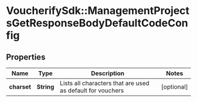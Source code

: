 # VoucherifySdk::ManagementProjectsGetResponseBodyDefaultCodeConfig

## Properties

| Name | Type | Description | Notes |
| ---- | ---- | ----------- | ----- |
| **charset** | **String** | Lists all characters that are used as default for vouchers | [optional] |

